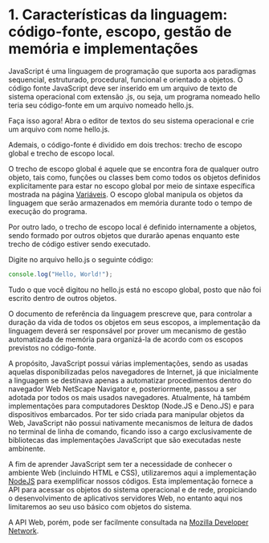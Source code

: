 # 1. Características da linguagem: código-fonte, escopo, gestão de memória e implementações

JavaScript é uma linguagem de programação que suporta aos paradigmas sequencial, estruturado, procedural, funcional e orientado a objetos.  O código fonte JavaScript deve
ser inserido em um arquivo de texto de sistema operacional com extensão .js, ou seja, um programa nomeado hello teria seu código-fonte em um arquivo nomeado hello.js.

Faça isso agora!  Abra o editor de textos do seu sistema operacional e crie um arquivo com nome hello.js.

Ademais, o código-fonte é dividido em dois trechos: trecho de escopo global e trecho de escopo local.

O trecho de escopo global é aquele que se encontra fora de qualquer outro objeto, tais como, funções ou classes bem como todos os objetos definidos explicitamente para estar no escopo global por meio de sintaxe específica mostrada na página [Variáveis](variaveis.md).  O escopo global manipula os objetos da linguagem que
serão armazenados em memória durante todo o tempo de execução do programa.

Por outro lado, o trecho de escopo local é definido internamente a objetos, sendo formado por outros objetos que durarão apenas enquanto este trecho de
código estiver sendo executado.

Digite no arquivo hello.js o seguinte código:

```javascript
console.log("Hello, World!");
```

Tudo o que você digitou no hello.js está no escopo global, posto que não foi escrito dentro de outros objetos.

O documento de referência da linguagem prescreve que, para controlar a duração da vida de todos os objetos em seus escopos, a implementação da linguagem deverá ser responsável por prover um mecanismo de gestão automatizada de memória para organizá-la de acordo com os escopos previstos no código-fonte.

A propósito, JavaScript possui várias implementações, sendo as usadas aquelas disponibilizadas pelos navegadores de Internet, já que inicialmente a linguagem se destinava apenas a automatizar procedimentos dentro do navegador Web NetScape
Navigator e, posteriormente, passou a ser adotada por todos os mais usados navegadores.  Atualmente, há também implementações para computadores Desktop (Node.JS e Deno.JS) e para dispositivos embarcados. Por ter sido criada para manipular objetos da Web, JavaScript não possui nativamente mecanismos de leitura de dados no terminal de linha de comando, ficando isso a cargo exclusivamente de bibliotecas das implementações JavaScript que são executadas neste ambinente.

A fim de aprender JavaScript sem ter a necessidade de conhecer o ambiente Web (incluindo HTML e CSS), utilizaremos aqui a implementação [NodeJS](https://nodejs.org/en) para exemplificar nossos códigos.  Esta implementação fornece a API para acessar os objetos do sistema operacional e de rede, propiciando o desenvolvimento de aplicativos servidores Web, no entanto aqui nos limitaremos ao seu uso básico com objetos do sistema.

A API Web, porém, pode ser facilmente consultada na [Mozilla Developer Network](https://developer.mozilla.org/en-US/docs/Learn/JavaScript/Client-side_web_APIs).
